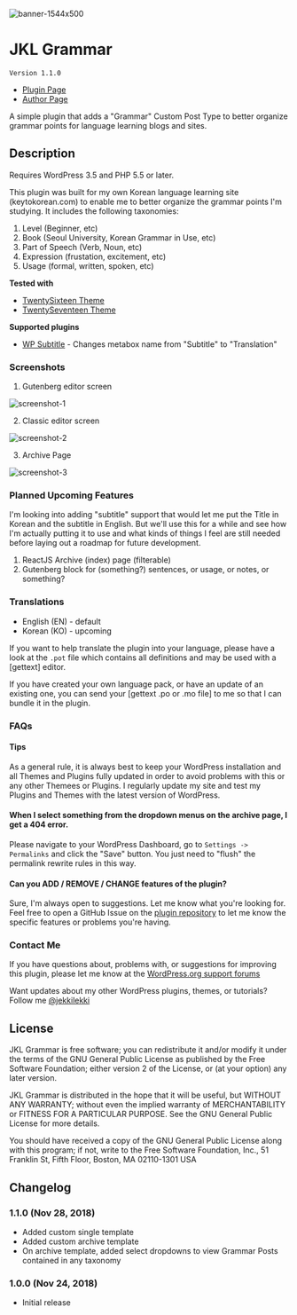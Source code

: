 ![banner-1544x500](https://cloud.githubusercontent.com/assets/6644259/18836652/ee31ee80-843b-11e6-8d29-a5a5871ec79e.jpg)

# JKL Grammar

`Version 1.1.0`

* [Plugin Page](https://github.com/jekkilekki/plugin-jkl-grammar)
* [Author Page](https://aaron.kr/)

A simple plugin that adds a "Grammar" Custom Post Type to better organize grammar points for language learning blogs and sites.

## Description

Requires WordPress 3.5 and PHP 5.5 or later.

This plugin was built for my own Korean language learning site (keytokorean.com) to
enable me to better organize the grammar points I'm studying. It includes the following taxonomies:

1. Level (Beginner, etc)
2. Book (Seoul University, Korean Grammar in Use, etc)
3. Part of Speech (Verb, Noun, etc)
4. Expression (frustation, excitement, etc)
5. Usage (formal, written, spoken, etc)

__Tested with__

* [TwentySixteen Theme](https://wordpress.org/themes/twentysixteen/) 
* [TwentySeventeen Theme](https://wordpress.org/themes/twentyseventeen/)

__Supported plugins__

* [WP Subtitle](https://wordpress.org/plugins/wp-subtitle/) - Changes metabox name from "Subtitle" to "Translation"

### Screenshots

1. Gutenberg editor screen

![screenshot-1](https://github.com/jekkilekki/plugin-jkl-grammar/blob/master/assets/screenshot-1.png?raw=true)

2. Classic editor screen

![screenshot-2](https://github.com/jekkilekki/plugin-jkl-grammar/blob/master/assets/screenshot-2.png?raw=true)

3. Archive Page

![screenshot-3](https://github.com/jekkilekki/plugin-jkl-grammar/blob/master/assets/screenshot-3.png?raw=true)

### Planned Upcoming Features 

I'm looking into adding "subtitle" support that would let me put the Title in Korean and the subtitle in English. But we'll use this for a while and see how I'm actually putting it to use and what kinds of things I feel are still needed before laying out a roadmap for future development.

1. ReactJS Archive (index) page (filterable)
2. Gutenberg block for (something?) sentences, or usage, or notes, or something?

### Translations

* English (EN) - default
* Korean (KO) - upcoming

If you want to help translate the plugin into your language, please have a look 
at the `.pot` file which contains all definitions and may be used with a [gettext] 
editor.

If you have created your own language pack, or have an update of an existing one, 
you can send your [gettext .po or .mo file] to me so that I can bundle it in the
plugin.

### FAQs

#### Tips

As a general rule, it is always best to keep your WordPress installation and all 
Themes and Plugins fully updated in order to avoid problems with this or any other 
Themees or Plugins. I regularly update my site and test my Plugins and Themes with
the latest version of WordPress.

#### When I select something from the dropdown menus on the archive page, I get a 404 error.

Please navigate to your WordPress Dashboard, go to `Settings -> Permalinks` and click the "Save"
button. You just need to "flush" the permalink rewrite rules in this way.

#### Can you ADD / REMOVE / CHANGE features of the plugin?

Sure, I'm always open to suggestions. Let me know what you're looking for. Feel
free to open a GitHub Issue on the [plugin repository](https://github.com/jekkilekki/plugin-jkl-grammar/issues)
to let me know the specific features or problems you're having.

### Contact Me 

If you have questions about, problems with, or suggestions for improving this 
plugin, please let me know at the [WordPress.org support forums](http://wordpress.org/support/plugin/jkl-grammar)

Want updates about my other WordPress plugins, themes, or tutorials? Follow me 
[@jekkilekki](http://twitter.com/jekkilekki)

## License

JKL Grammar is free software; you can redistribute it and/or modify it under the terms of the GNU General Public License as published by the Free Software Foundation; either version 2 of the License, or (at your option) any later version.

JKL Grammar is distributed in the hope that it will be useful, but WITHOUT ANY 
WARRANTY; without even the implied warranty of MERCHANTABILITY or FITNESS FOR A 
PARTICULAR PURPOSE. See the GNU General Public License for more details.

You should have received a copy of the GNU General Public License along with this 
program; if not, write to the Free Software Foundation, Inc., 51 Franklin St, Fifth 
Floor, Boston, MA 02110-1301 USA

## Changelog

### 1.1.0 (Nov 28, 2018)
* Added custom single template
* Added custom archive template
* On archive template, added select dropdowns to view Grammar Posts contained in any taxonomy

### 1.0.0 (Nov 24, 2018)
* Initial release